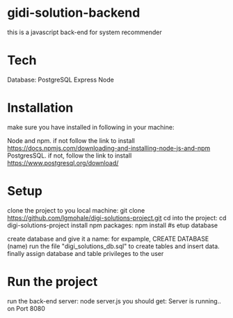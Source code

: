 # gidi-solution-backend

this is a javascript back-end for system recommender

# Tech

Database: PostgreSQL
Express
Node
# Installation

make sure you have installed in following in your machine:

Node and npm. if not follow the link to install https://docs.npmjs.com/downloading-and-installing-node-js-and-npm
PostgresSQL. if not, follow the link to install https://www.postgresql.org/download/
# Setup

clone the project to you local machine: git clone https://github.com/lgmohale/digi-solutions-project.git
cd into the project: cd digi-solutions-project
install npm packages: npm install
#s etup database

create database and give it a name: for expample, CREATE DATABASE (name)
run the file "digi_solutions_db.sql" to create tables and insert data.
finally assign database and table privileges to the user
# Run the project

run the back-end server: node server.js you should get: Server is running.. on Port 8080
